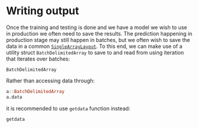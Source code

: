 # Writing output

Once the training and testing is done and we have a model we wish to use in production we often need to save the results.
The prediction happening in production stage may still happen in batches, but we often wish to save the data in a common [`SingleArrayLayout`](@ref).
To this end, we can make use of a utility struct `BatchDelimitedArray` to save to and read from using iteration that iterates over batches:

```@docs
BatchDelimitedArray
```

Rather than accessing data through:

```julia
a::BatchDelimitedArray
a.data
```

it is recommended to use `getdata` function instead:

```@docs
getdata
```

